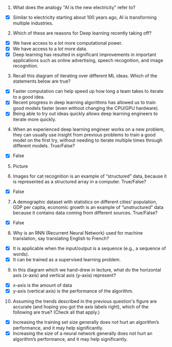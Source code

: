 1. What does the analogy "AI is the new electricity" refer to?
- [x] Similar to electricity starting about 100 years ago, AI is transforming multiple industries.

2. Which of these are reasons for Deep learning recently taking off?
- [x] We have access to a lot more computational power. 
- [x] We have access to a lot more data.
- [x] Deep learning has resulted in significant improvements in important applications such as online advertising, speech recognition, and image recognition. 

3. Recall this diagram of iterating over different ML ideas. Which of the statements below are true?
- [x] Faster computation can help speed up how long a team takes to iterate to a good idea.
- [x] Recent progress in deep learning algorithms has allowed us to train good models faster (even without changing the CPU/GPU hardware). 
- [x] Being able to try out ideas quickly allows deep learning engineers to iterate more quickly. 

4. When an experienced deep learning engineer works on a new problem, they can usually use insight from previous problems to train a good model on the first try, without needing to iterate multiple times through different models. True/False?
- [x] False

5. Picture

6. Images for cat recognition is an example of “structured” data, because it is represented as a structured array in a computer. True/False?
- [x] False

7. A demographic dataset with statistics on different cities' population, GDP per capita, economic growth is an example of “unstructured” data because it contains data coming from different sources. True/False?
- [x] False

8. Why is an RNN (Recurrent Neural Network) used for machine translation, say translating English to French? 
- [x] It is applicable when the input/output is a sequence (e.g., a sequence of words). 
- [x] It can be trained as a supervised learning problem. 

9. In this diagram which we hand-drew in lecture, what do the horizontal axis (x-axis) and vertical axis (y-axis) represent? 
- [x] x-axis is the amount of data
- [x] y-axis (vertical axis) is the performance of the algorithm.

10. Assuming the trends described in the previous question's figure are accurate (and hoping you got the axis labels right), which of the following are true? (Check all that apply.)
- [x] Increasing the training set size generally does not hurt an algorithm’s performance, and it may help significantly. 
- [x] Increasing the size of a neural network generally does not hurt an algorithm’s performance, and it may help significantly.
